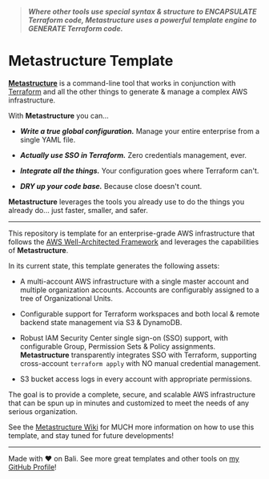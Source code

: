 > **_Where other tools use special syntax & structure to ENCAPSULATE Terraform code, Metastructure uses a powerful template engine to GENERATE Terraform code._**

# Metastructure Template

[**Metastructure**](https://github.com/karmaniverous/metastructure) is a command-line tool that works in conjunction with [Terraform](https://www.terraform.io/) and all the other things to generate & manage a complex AWS infrastructure.

With **Metastructure** you can...

- **_Write a true global configuration._** Manage your entire enterprise from a single YAML file.

- **_Actually use SSO in Terraform._** Zero credentials management, ever.

- **_Integrate all the things._** Your configuration goes where Terraform can't.

- **_DRY up your code base._** Because close doesn't count.

**Metastructure** leverages the tools you already use to do the things you already do... just faster, smaller, and safer.

---

This repository is template for an enterprise-grade AWS infrastructure that follows the [AWS Well-Architected Framework](https://aws.amazon.com/architecture/well-architected) and leverages the capabilities of **Metastructure**.

In its current state, this template generates the following assets:

- A multi-account AWS infrastructure with a single master account and multiple organization accounts. Accounts are configurably assigned to a tree of Organizational Units.

- Configurable support for Terraform workspaces and both local & remote backend state management via S3 & DynamoDB.

- Robust IAM Security Center single sign-on (SSO) support, with configurable Group, Permission Sets & Policy assignments. **Metastructure** transparently integrates SSO with Terraform, supporting cross-account `terraform apply` with NO manual credential management.

- S3 bucket access logs in every account with appropriate permissions.

The goal is to provide a complete, secure, and scalable AWS infrastructure that can be spun up in minutes and customized to meet the needs of any serious organization.

See the [Metastructure Wiki](https://github.com/karmaniverous/metastructure/wiki) for MUCH more information on how to use this template, and stay tuned for future developments!

---

Made with ❤️ on Bali. See more great templates and other tools on
[my GitHub Profile](https://github.com/karmaniverous)!
